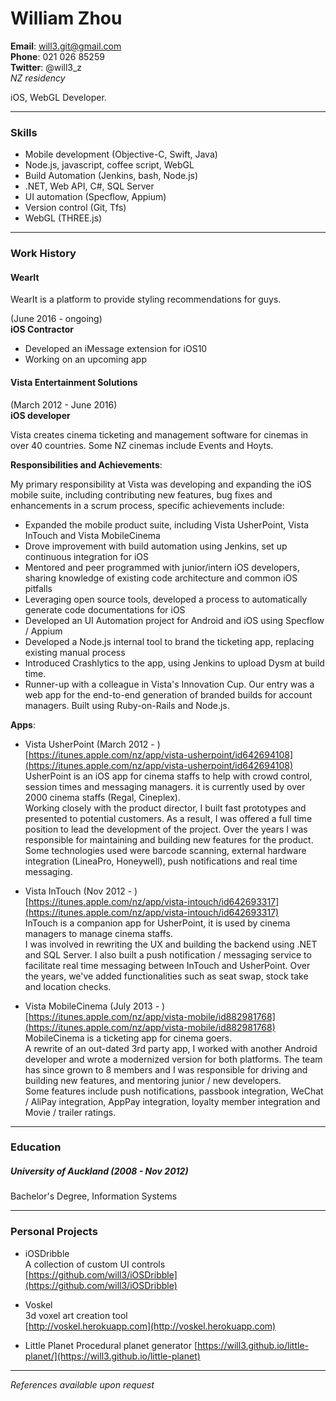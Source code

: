 # William Zhou  
**Email**: will3.git@gmail.com  
**Phone**: 021 026 85259  
**Twitter**: @will3_z  
*NZ residency*

iOS, WebGL Developer.

------

### Skills

- Mobile development (Objective-C, Swift, Java)
- Node.js, javascript, coffee script, WebGL
- Build Automation (Jenkins, bash, Node.js)
- .NET, Web API, C#, SQL Server
- UI automation (Specflow, Appium)
- Version control (Git, Tfs)
- WebGL (THREE.js)

------

### Work History

#### WearIt  
WearIt is a platform to provide styling recommendations for guys.

(June 2016 - ongoing)  
**iOS Contractor**

- Developed an iMessage extension for iOS10
- Working on an upcoming app

#### Vista Entertainment Solutions  
(March 2012 - June 2016)  
**iOS developer**  

Vista creates cinema ticketing and management software for cinemas in over 40 countries. Some NZ cinemas include Events and Hoyts.

**Responsibilities and Achievements**:

My primary responsibility at Vista was developing and expanding the iOS mobile suite, including contributing new features, bug fixes and enhancements in a scrum process, specific achievements include:

- Expanded the mobile product suite, including Vista UsherPoint, Vista InTouch and Vista MobileCinema
- Drove improvement with build automation using Jenkins, set up continuous integration for iOS
- Mentored and peer programmed with junior/intern iOS developers, sharing knowledge of existing code architecture and common iOS pitfalls
- Leveraging open source tools, developed a process to automatically generate code documentations for iOS
- Developed an UI Automation project for Android and iOS using Specflow / Appium
- Developed a Node.js internal tool to brand the ticketing app, replacing existing manual process
- Introduced Crashlytics to the app, using Jenkins to upload Dysm at build time.
- Runner-up with a colleague in Vista's Innovation Cup. Our entry was a web app for the end-to-end generation of branded builds for account managers. Built using Ruby-on-Rails and Node.js.

**Apps**:

- Vista UsherPoint (March 2012 - )  
[https://itunes.apple.com/nz/app/vista-usherpoint/id642694108](https://itunes.apple.com/nz/app/vista-usherpoint/id642694108)  
UsherPoint is an iOS app for cinema staffs to help with crowd control, session times and messaging managers. it is currently used by over 2000 cinema staffs (Regal, Cineplex).  
Working closely with the product director, I built fast prototypes and presented to potential customers. As a result, I was offered a full time position to lead the development of the project. Over the years I was responsible for maintaining and building new features for the product.  
Some technologies used were barcode scanning, external hardware integration (LineaPro, Honeywell), push notifications and real time messaging.  

- Vista InTouch (Nov 2012 - )  
[https://itunes.apple.com/nz/app/vista-intouch/id642693317](https://itunes.apple.com/nz/app/vista-intouch/id642693317)  
InTouch is a companion app for UsherPoint, it is used by cinema managers to manage cinema staffs.  
I was involved in rewriting the UX and building the backend using .NET and SQL Server. I also built a push notification / messaging service to facilitate real time messaging between InTouch and UsherPoint. Over the years, we've added functionalities such as seat swap, stock take and location checks.

- Vista MobileCinema (July 2013 - )  
[https://itunes.apple.com/nz/app/vista-mobile/id882981768](https://itunes.apple.com/nz/app/vista-mobile/id882981768)  
MobileCinema is a ticketing app for cinema goers.  
A rewrite of an out-dated 3rd party app, I worked with another Android developer and wrote a modernized version for both platforms. The team has since grown to 8 members and I was responsible for driving and building new features, and mentoring junior / new developers.  
Some features include push notifications, passbook integration, WeChat / AliPay integration, AppPay integration, loyalty member integration and  Movie / trailer ratings.

------

### Education

##### University of Auckland (2008 - Nov 2012)  
Bachelor's Degree, Information Systems

------

### Personal Projects

- iOSDribble  
A collection of custom UI controls  
	[https://github.com/will3/iOSDribble](https://github.com/will3/iOSDribble)

- Voskel  
3d voxel art creation tool  
  [http://voskel.herokuapp.com](http://voskel.herokuapp.com)

- Little Planet
Procedural planet generator
	[https://will3.github.io/little-planet/](https://will3.github.io/little-planet)

------

*References available upon request*